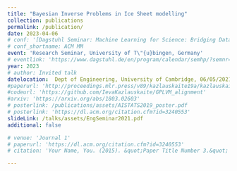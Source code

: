 ```yaml
---
title: "Bayesian Inverse Problems in Ice Sheet modelling"
collection: publications
permalink: /publication/
date: 2023-04-06
# conf: '[Dagstuhl Seminar: Machine Learning for Science: Bridging Data-driven and Mechanistic Modelling](https://www.dagstuhl.de/en/program/calendar/semhp/?semnr=22382)'
# conf_shortname: ACM MM
event: 'Research Seminar, University of T\"{u}bingen, Germany'
# eventlink: 'https://www.dagstuhl.de/en/program/calendar/semhp/?semnr=22382'
year: 2023
# author: Invited talk
datelocation:  Dept of Engineering, University of Cambridge, 06/05/2021
#paperurl: 'http://proceedings.mlr.press/v89/kazlauskaite19a/kazlauskaite19a.pdf'
#codeurl: 'https://github.com/IevaKazlauskaite/GPLVM_alignment'
#arxiv: 'https://arxiv.org/abs/1803.02603'
# posterlink: /publications/assets/AISTATS2019_poster.pdf
# posterlink: 'https://dl.acm.org/citation.cfm?id=3240553'
slideLink: /talks/assets/EngSeminar2021.pdf
additional: false

# venue: 'Journal 1'
# paperurl: 'https://dl.acm.org/citation.cfm?id=3240553'
# citation: 'Your Name, You. (2015). &quot;Paper Title Number 3.&quot; <i>Journal 1</i>. 1(3).'

---
```

